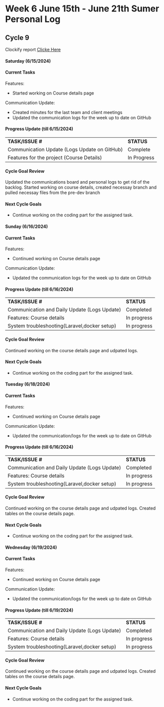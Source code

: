 # Week 6 June 15th - June 21th Sumer Personal Log

## Cycle 9

Clockify report [Clicke Here](https://app.clockify.me/reports/summary?start=2024-06-15T00:00:00.000Z&end=2024-06-19T23:59:59.999Z&filterValuesData=%7B%22users%22:%5B%226657a665c1d0df08761294fb%22%5D,%22userAndGroup%22:%5B%5D%7D&filterOptions=%7B%22userAndGroup%22:%7B%22status%22:%22ACTIVE_WITH_PENDING%22%7D%7D)

#### Saturday (6/15/2024)

#### Current Tasks

Features:
- Started working on Course details page 

Communication Update:
- Created minutes for the last team and client meetings
- Updated the communication logs for the week up to date on GitHub

#### Progress Update (till 6/15/2024)

<table>
    <tr>
        <td><strong>TASK/ISSUE #</strong></td>
        <td><strong>STATUS</strong></td>
    </tr>
    <tr>
        <td>Communication Update (Logs Update on GitHub)</td>
        <td>Complete</td>
    </tr>
   <tr>
        <td>Features for the project (Course Details)</td>
        <td>In Progress</td>
    </tr>
</table>

#### Cycle Goal Review 

Updated the communications board and personal logs to get rid of the backlog. Started working on course details, created necessay branch and pulled necessay files from the pre-dev branch

#### Next Cycle Goals 

- Continue working on the coding part for the assigned task.


#### Sunday (6/16/2024)

#### Current Tasks

Features:
- Continued working on Course details page 

Communication Update:
- Updated the communication logs for the week up to date on GitHub


#### Progress Update (till 6/16/2024)

<table>
    <tr>
        <td><strong>TASK/ISSUE #</strong></td>
        <td><strong>STATUS</strong></td>
    </tr>
        <td>Communication and Daily Update (Logs Update)</td>
        <td>Completed</td>
    </tr>
	 <tr>
        <td>Features: Course details</td>
        <td>In progress</td>
	<tr>
    <tr>
        <td>System troubleshooting(Laravel,docker setup)</td>
        <td>In progress</td>
    </tr>
</table>

#### Cycle Goal Review 

Continued working on the course details page and udpated logs. 

#### Next Cycle Goals 

- Continue working on the coding part for the assigned task.


#### Tuesday (6/18/2024)

#### Current Tasks

Features:
- Continued working on Course details page 

Communication Update:
- Updated the communication/logs for the week up to date on GitHub


#### Progress Update (till 6/16/2024)

<table>
    <tr>
        <td><strong>TASK/ISSUE #</strong></td>
        <td><strong>STATUS</strong></td>
    </tr>
        <td>Communication and Daily Update (Logs Update)</td>
        <td>Completed</td>
    </tr>
	 <tr>
        <td>Features: Course details</td>
        <td>In progress</td>
	<tr>
    <tr>
        <td>System troubleshooting(Laravel,docker setup)</td>
        <td>In progress</td>
    </tr>
</table>

#### Cycle Goal Review 

Continued working on the course details page and udpated logs. Created tables on the course details page. 

#### Next Cycle Goals 

- Continue working on the coding part for the assigned task.

#### Wednesday (6/19/2024)

#### Current Tasks

Features:
- Continued working on Course details page 

Communication Update:
- Updated the communication/logs for the week up to date on GitHub


#### Progress Update (till 6/19/2024)

<table>
    <tr>
        <td><strong>TASK/ISSUE #</strong></td>
        <td><strong>STATUS</strong></td>
    </tr>
        <td>Communication and Daily Update (Logs Update)</td>
        <td>Completed</td>
    </tr>
	 <tr>
        <td>Features: Course details</td>
        <td>In progress</td>
	<tr>
    <tr>
        <td>System troubleshooting(Laravel,docker setup)</td>
        <td>In progress</td>
    </tr>
</table>

#### Cycle Goal Review 

Continued working on the course details page and udpated logs. Created tables on the course details page. 

#### Next Cycle Goals 

- Continue working on the coding part for the assigned task.

  

